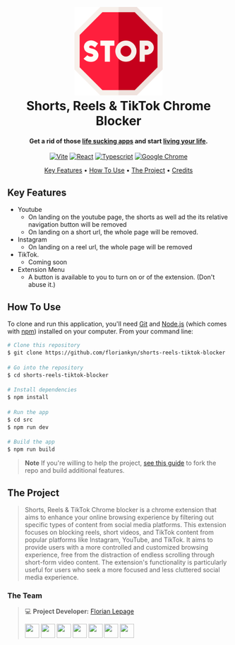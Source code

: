 <h1 align="center">
  <br>
  <img src="https://raw.githubusercontent.com/floriankyn/shorts-reels-tiktok-blocker/main/public/img/stop.png" alt="" width="200">
  <br>
    Shorts, Reels & TikTok Chrome Blocker
  <br>
</h1>

<h4 align="center">Get a rid of those <a href="" target="_blank"> life sucking apps</a> and start <a href="">living your life</a>.</h4>

<p align="center">
<a href='https://github.com/shivamkapasia0' target="_blank"><img alt='Vite' src='https://img.shields.io/badge/5.0.12-100000?style=for-the-badge&logo=Vite&logoColor=white&labelColor=0091FF&color=black'/></a>
<a href='https://github.com/shivamkapasia0' target="_blank"><img alt='React' src='https://img.shields.io/badge/18.2.0-100000?style=for-the-badge&logo=React&logoColor=white&labelColor=0091FF&color=black'/></a>
<a href='https://github.com/shivamkapasia0' target="_blank"><img alt='Typescript' src='https://img.shields.io/badge/5.2.2-100000?style=for-the-badge&logo=Typescript&logoColor=white&labelColor=0091FF&color=black'/></a>
<a href='https://github.com/shivamkapasia0' target="_blank"><img alt='Google Chrome' src='https://img.shields.io/badge/1.0.0-100000?style=for-the-badge&logo=Google Chrome&logoColor=white&labelColor=0091FF&color=black'/></a>
</p>

<p align="center">
  <a href="#key-features">Key Features</a> •
  <a href="#how-to-use">How To Use</a> •
  <a href="#The-Project">The Project</a> •
  <a href="#Credits">Credits</a>
</p>


## Key Features

* Youtube
    - On landing on the youtube page, the shorts as well ad the its relative navigation button will be removed 
    - On landing on a short url, the whole page will be removed.
* Instagram
    - On landing on a reel url, the whole page will be removed 
* TikTok.
    - Coming soon
* Extension Menu
    - A button is available to you to turn on or of the extension. (Don't abuse it.)


## How To Use

To clone and run this application, you'll need [Git](https://git-scm.com) and [Node.js](https://nodejs.org/en/download/) (which comes with [npm](http://npmjs.com)) installed on your computer. From your command line:

```bash
# Clone this repository
$ git clone https://github.com/floriankyn/shorts-reels-tiktok-blocker

# Go into the repository
$ cd shorts-reels-tiktok-blocker

# Install dependencies
$ npm install

# Run the app
$ cd src
$ npm run dev

# Build the app 
$ npm run build
```

> **Note**
> If you're willing to help the project, [see this guide](https://blog.scottlowe.org/2015/01/27/using-fork-branch-git-workflow/) to fork the repo and build additional features.

## The Project

> Shorts, Reels & TikTok Chrome blocker is a chrome extension that aims to enhance your online browsing experience by filtering out specific types of content from social media platforms. This extension focuses on blocking reels, short videos, and TikTok content from popular platforms like Instagram, YouTube, and TikTok. It aims to provide users with a more controlled and customized browsing experience, free from the distraction of endless scrolling through short-form video content. The extension's functionality is particularly useful for users who seek a more focused and less cluttered social media experience.

### The Team
> 💻 **Project Developer:** [Florian Lepage](https://www.linkedin.com/in/florian-lepage/) <p align="left"> <a href="https://www.dev.to/floriankyn" target="_blank" rel="noreferrer"><img src="https://raw.githubusercontent.com/danielcranney/readme-generator/main/public/icons/socials/devdotto.svg" width="32" height="32" /></a> <a href="https://discord.gg/ZwsyKz2BuC" target="_blank" rel="noreferrer"><img src="https://raw.githubusercontent.com/danielcranney/readme-generator/main/public/icons/socials/discord.svg" width="32" height="32" /></a> <a href="https://www.github.com/floriankyn" target="_blank" rel="noreferrer"><img src="https://raw.githubusercontent.com/danielcranney/readme-generator/main/public/icons/socials/github.svg" width="32" height="32" /></a> <a href="http://www.instagram.com/florian_kyn" target="_blank" rel="noreferrer"><img src="https://raw.githubusercontent.com/danielcranney/readme-generator/main/public/icons/socials/instagram.svg" width="32" height="32" /></a> <a href="https://www.linkedin.com/in/florian-lepage" target="_blank" rel="noreferrer"><img src="https://raw.githubusercontent.com/danielcranney/readme-generator/main/public/icons/socials/linkedin.svg" width="32" height="32" /></a> <a href="https://www.stackoverflow.com/users/13493116/florian-lepage" target="_blank" rel="noreferrer"><img src="https://raw.githubusercontent.com/danielcranney/readme-generator/main/public/icons/socials/stackoverflow.svg" width="32" height="32" /></a> <a href="https://www.twitter.com/florian_kyn" target="_blank" rel="noreferrer"><img src="https://raw.githubusercontent.com/danielcranney/readme-generator/main/public/icons/socials/twitter.svg" width="32" height="32" /></a></p>
>
